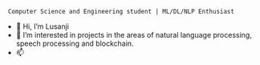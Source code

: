 
     Computer Science and Engineering student | ML/DL/NLP Enthusiast 
- 👋 Hi, I’m Lusanji
- 👀 I’m interested in projects in the areas of natural language processing, speech processing and blockchain.
- 📫 

<!---
Lusanji/Lusanji is a ✨ special ✨ repository because its `README.md` (this file) appears on your GitHub profile.
You can click the Preview link to take a look at your changes.
--->
